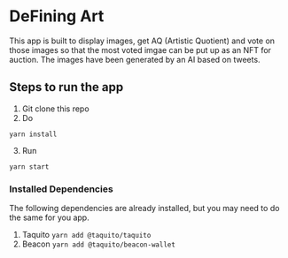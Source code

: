 # DeFining Art

This app is built to display images, get AQ (Artistic Quotient) and vote on those images so that the most voted imgae can be put up as an NFT for auction. The images have been generated by an AI based on tweets.

## Steps to run the app

1. Git clone this repo
2. Do

```
yarn install
```

3. Run

```
yarn start
```

### Installed Dependencies

The following dependencies are already installed, but you may need to do the same for you app.

1. Taquito `yarn add @taquito/taquito`
2. Beacon `yarn add @taquito/beacon-wallet`
